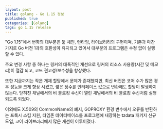 ```yaml
---
layout: post
title: golang - Go 1.15 정보
published: true
categories: [Golang]
tags: go 1.15 release
---
```

"Go 1.15"에서 변화의 대부분은 툴 체인, 런타임, 라이브러리의 구현이며, 기존과 마찬가지로 Go 버전 1과의 호환성이 유지되고 있어서 대부분의 프로그램은 수정 없이 실행할 수 있다.  
  
주요 변경 사항 중 하나는 링커의 대폭적인 개선으로 링커의 리소스 사용량(시간 및 메모리)이 절감 되고, 코드 견고성/보수성을 향상했다.  
  
또한 지금까지는 작은 개체 할당에서 문제가 존재했지만, 최신 버전은 코어 수가 많은 경우 성능을 크게 향상 시켰고, 짧은 정수를 인터페이스 값으로 변환해도 할당이 발생하지 않는다. 닫혀진 채널에서의 비 블로킹 수신이 열린 채널에서의 비 블로킹 수신처럼 실행되도록 되었다.  
  
이외에도 X.509의 CommonName의 폐지, GOPROXY 환경 변수에서 오류를 반환하는 프록시 스킵 지원, 타임존 데이터베이스를 프로그램에 내장하는 tzdata 패키지 신규 도입, 코어 라이브러리에서 많은 개선이 이루어졌다.  
  
  
